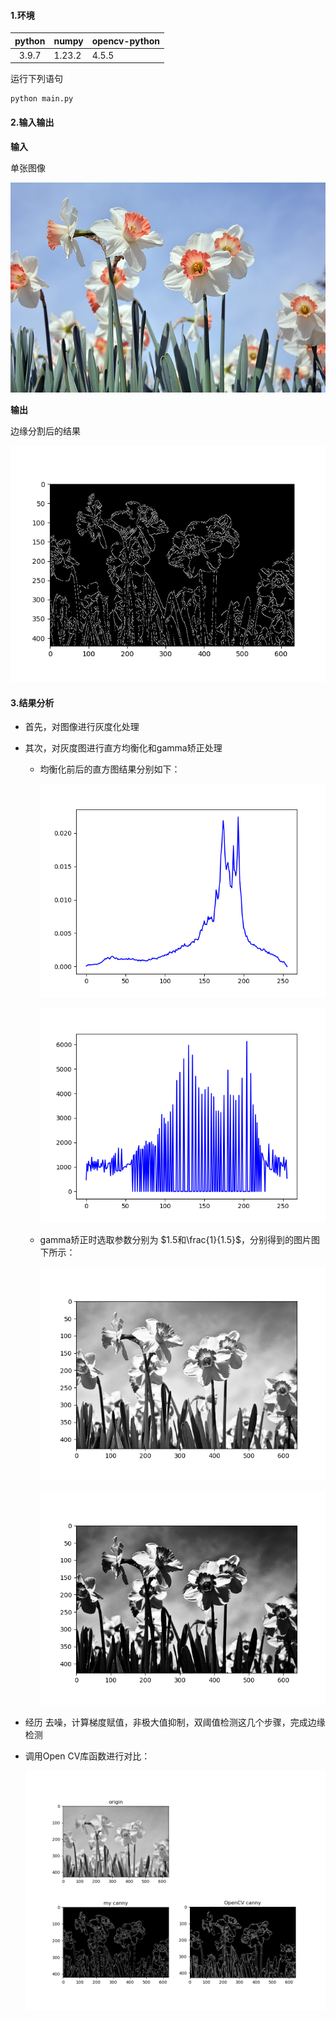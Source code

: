 #### 1.环境 

| python | numpy  | opencv-python |
| :----: | ------ | ------------- |
| 3.9.7  | 1.23.2 | 4.5.5         |

运行下列语句

```shell
python main.py
```

#### 2.输入输出

**输入**

单张图像

![](./image/h.jpg)

**输出**

边缘分割后的结果

![](./image/边缘检测后图像.png)

#### 3.结果分析

- 首先，对图像进行灰度化处理

- 其次，对灰度图进行直方均衡化和gamma矫正处理 

  + 均衡化前后的直方图结果分别如下：

    ![](./image/原始图像直方图.png)

    ![](./image/直方均衡化后图像直方图.png)

  + gamma矫正时选取参数分别为 $1.5和\frac{1}{1.5}$，分别得到的图片图下所示：

    ![](./image/gamma=1.5.png)

    ![](./image/gamma=1.5分之一.png)

- 经历 去噪，计算梯度赋值，非极大值抑制，双阈值检测这几个步骤，完成边缘检测

- 调用Open CV库函数进行对比：

  ![](./image/opencv对比图.png)
  
  
